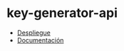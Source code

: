 # key-generator-api

- [Despliegue](https://k-generator.herokuapp.com/)
- [Documentación](https://app.swaggerhub.com/apis-docs/Geaglts/key-generator/1.0.0)
